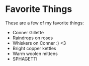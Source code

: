 # Favorite Things

These are a few of my favorite things:

- Conner Gillette
- Raindrops on roses
- Whiskers on Conner :) <3
- Bright copper kettles
- Warm woolen mittens
- SPHAGETTI
